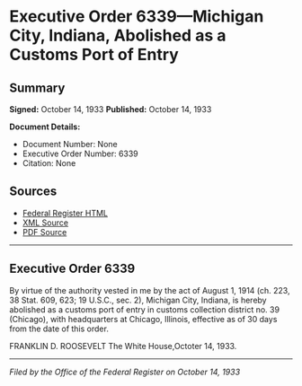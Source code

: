 # Executive Order 6339—Michigan City, Indiana, Abolished as a Customs Port of Entry

## Summary

**Signed:** October 14, 1933
**Published:** October 14, 1933

**Document Details:**
- Document Number: None
- Executive Order Number: 6339
- Citation: None

## Sources
- [Federal Register HTML](https://www.presidency.ucsb.edu/documents/executive-order-6339-michigan-city-indiana-abolished-customs-port-entry)
- [XML Source](None)
- [PDF Source](None)

---

## Executive Order 6339

By virtue of the authority vested in me by the act of August 1, 1914 (ch. 223, 38 Stat. 609, 623; 19 U.S.C., sec. 2), Michigan City, Indiana, is hereby abolished as a customs port of entry in customs collection district no. 39 (Chicago), with headquarters at Chicago, Illinois, effective as of 30 days from the date of this order.

FRANKLIN D. ROOSEVELT
The White House,Octoter 14, 1933.

---

*Filed by the Office of the Federal Register on October 14, 1933*
